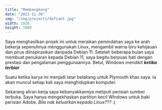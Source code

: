```yaml
---
title: "Membangkang"
date: "2021-11-30"
img: "/img/projects/defiant.jpg"
width: 1920
height: 1080
---
```


Saya menghasilkan projek ini untuk meraikan pemindahan saya ke arah bekerja sepenuhnya menggunakan Linux, mengambil warna biru kehijauan dan pirus diinspirasikan daripada Debian 11. Setelah beberapa bulan saya membuat penukaran kepada Debian 11, saya begitu berpuas hati dengan prestasi dan pengalaman penggunaannya. Betul, Windows mendikit **_ketika terbiar_**

Suatu ketika karya ini menjadi latar belakang untuk Plymouth khas saya. Ia akan muncul setiap kali saya menghidupkan komputer.

Sekarang aliran kerja saya kebanyakkannya meliputi perisian sumber terbuka. Saya hanya mengekhaskan partition kecil WIndows untuk baki perisian Adobe. _Bila nak keluarkan kepada Linux???_ :(
